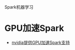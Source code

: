 Spark机器学习

# GPU加速Spark

* [nvidia提供GPU加速Spark支持](https://www.nvidia.com/en-us/deep-learning-ai/solutions/data-science/apache-spark-3/)                                                    